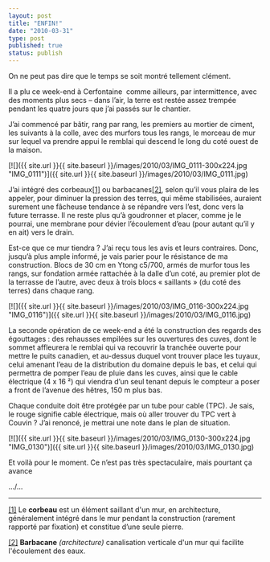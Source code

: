 ```yaml
---
layout: post
title: "ENFIN!"
date: "2010-03-31"
type: post
published: true
status: publish
---
```


On ne peut pas dire que le temps se soit montré tellement clément.

Il a plu ce week-end à Cerfontaine  comme ailleurs, par intermittence, avec des moments plus secs – dans l’air, la terre est restée assez trempée pendant les quatre jours que j’ai passés sur le chantier.

J’ai commencé par bâtir, rang par rang, les premiers au mortier de ciment, les suivants à la colle, avec des murfors tous les rangs, le morceau de mur sur lequel va prendre appui le remblai qui descend le long du coté ouest de la maison.

[![]({{ site.url }}{{ site.baseurl }}/images/2010/03/IMG_0111-300x224.jpg "IMG_0111")]({{ site.url }}{{ site.baseurl }}/images/2010/03/IMG_0111.jpg)

J’ai intégré des corbeaux[\[1\]](#_ftn1) ou barbacanes[\[2\]](#_ftn2), selon qu’il vous plaira de les appeler, pour diminuer la pression des terres, qui même stabilisées, auraient surement une fâcheuse tendance à se répandre vers l’est, donc vers la future terrasse. Il ne reste plus qu’à goudronner et placer, comme je le pourrai, une membrane pour dévier l’écoulement d’eau (pour autant qu’il y en ait) vers le drain.

Est-ce que ce mur tiendra ? J’ai reçu tous les avis et leurs contraires. Donc, jusqu’à plus ample informé, je vais parier pour le résistance de ma construction. Blocs de 30 cm en Ytong c5/700, armés de murfor tous les rangs, sur fondation armée rattachée à la dalle d’un coté, au premier plot de la terrasse de l’autre, avec deux à trois blocs « saillants » (du coté des terres) dans chaque rang.

[![]({{ site.url }}{{ site.baseurl }}/images/2010/03/IMG_0116-300x224.jpg "IMG_0116")]({{ site.url }}{{ site.baseurl }}/images/2010/03/IMG_0116.jpg)

La seconde opération de ce week-end a été la construction des regards des égouttages : des rehausses empilées sur les ouvertures des cuves, dont le sommet affleurera le remblai qui va recouvrir la tranchée ouverte pour mettre le puits canadien, et au-dessus duquel vont trouver place les tuyaux, celui amenant l’eau de la distribution du domaine depuis le bas, et celui qui permettra de pomper l’eau de pluie dans les cuves, ainsi que le cable électrique (4 x 16 ²) qui viendra d’un seul tenant depuis le compteur a poser a front de l’avenue des hêtres, 150 m plus bas.

Chaque conduite doit être protégée par un tube pour cable (TPC). Je sais, le rouge signifie cable électrique, mais où aller trouver du TPC vert à Couvin ? J’ai renoncé, je mettrai une note dans le plan de situation.

[![]({{ site.url }}{{ site.baseurl }}/images/2010/03/IMG_0130-300x224.jpg "IMG_0130")]({{ site.url }}{{ site.baseurl }}/images/2010/03/IMG_0130.jpg)

Et voilà pour le moment. Ce n’est pas très spectaculaire, mais pourtant ça avance

…/…

* * *

[\[1\]](#_ftnref1) Le **corbeau** est un élément saillant d'un mur, en architecture, généralement intégré dans le mur pendant la construction (rarement rapporté par fixation) et constitue d’une seule pierre.

[\[2\]](#_ftnref2) **Barbacane** _(architecture)_ canalisation verticale d'un mur qui facilite l'écoulement des eaux.
